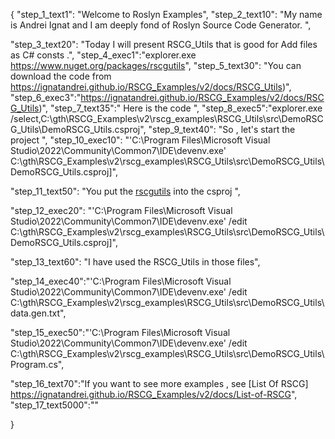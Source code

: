 {
    "step_1_text1": "Welcome to Roslyn Examples",
    "step_2_text10": "My name is Andrei Ignat and I am deeply fond of Roslyn Source Code Generator. ",

"step_3_text20": "Today I will present RSCG_Utils  that is good for Add files as C# consts .",
"step_4_exec1":"explorer.exe https://www.nuget.org/packages/rscgutils",
"step_5_text30": "You can download the code from https://ignatandrei.github.io/RSCG_Examples/v2/docs/RSCG_Utils)",
"step_6_exec3":"https://ignatandrei.github.io/RSCG_Examples/v2/docs/RSCG_Utils)",
"step_7_text35":" Here is the code ",
"step_8_exec5":"explorer.exe /select,C:\\gth\\RSCG_Examples\\v2\\rscg_examples\\RSCG_Utils\\src\\DemoRSCG_Utils\\DemoRSCG_Utils.csproj",
"step_9_text40": "So , let's start the project ",
"step_10_exec10": "'C:\\Program Files\\Microsoft Visual Studio\\2022\\Community\\Common7\\IDE\\devenv.exe' C:\\gth\\RSCG_Examples\\v2\\rscg_examples\\RSCG_Utils\\src\\DemoRSCG_Utils\\DemoRSCG_Utils.csproj]",

"step_11_text50": "You put the  [rscgutils](https://www.nuget.org/packages/rscgutils) into the csproj ",

"step_12_exec20": "'C:\\Program Files\\Microsoft Visual Studio\\2022\\Community\\Common7\\IDE\\devenv.exe' /edit C:\\gth\\RSCG_Examples\\v2\\rscg_examples\\RSCG_Utils\\src\\DemoRSCG_Utils\\DemoRSCG_Utils.csproj]",

"step_13_text60": "I have used the RSCG_Utils in those files",


"step_14_exec40":"'C:\\Program Files\\Microsoft Visual Studio\\2022\\Community\\Common7\\IDE\\devenv.exe' /edit C:\\gth\\RSCG_Examples\\v2\\rscg_examples\\RSCG_Utils\\src\\DemoRSCG_Utils\\data.gen.txt",

"step_15_exec50":"'C:\\Program Files\\Microsoft Visual Studio\\2022\\Community\\Common7\\IDE\\devenv.exe' /edit C:\\gth\\RSCG_Examples\\v2\\rscg_examples\\RSCG_Utils\\src\\DemoRSCG_Utils\\Program.cs",

"step_16_text70":"If you want to see more examples , see  [List Of RSCG] https://ignatandrei.github.io/RSCG_Examples/v2/docs/List-of-RSCG",
"step_17_text5000":""

}